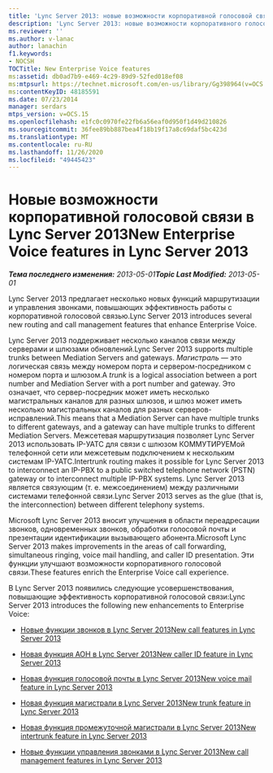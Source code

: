 ```yaml
---
title: 'Lync Server 2013: новые возможности корпоративной голосовой связи'
description: 'Lync Server 2013: новые возможности корпоративного голосовой связи.'
ms.reviewer: ''
ms.author: v-lanac
author: lanachin
f1.keywords:
- NOCSH
TOCTitle: New Enterprise Voice features
ms:assetid: db0ad7b9-e469-4c29-89d9-52fed018ef08
ms:mtpsurl: https://technet.microsoft.com/en-us/library/Gg398964(v=OCS.15)
ms:contentKeyID: 48185591
ms.date: 07/23/2014
manager: serdars
mtps_version: v=OCS.15
ms.openlocfilehash: e1fc0c0970fe22fb6a56eaf0d950f1d49d210826
ms.sourcegitcommit: 36fee89bb887bea4f18b19f17a8c69daf5bc423d
ms.translationtype: MT
ms.contentlocale: ru-RU
ms.lasthandoff: 11/26/2020
ms.locfileid: "49445423"
---
```

# <a name="new-enterprise-voice-features-in-lync-server-2013"></a><span data-ttu-id="088cf-103">Новые возможности корпоративной голосовой связи в Lync Server 2013</span><span class="sxs-lookup"><span data-stu-id="088cf-103">New Enterprise Voice features in Lync Server 2013</span></span>

<div data-xmlns="http://www.w3.org/1999/xhtml">

<div class="topic" data-xmlns="http://www.w3.org/1999/xhtml" data-msxsl="urn:schemas-microsoft-com:xslt" data-cs="https://msdn.microsoft.com/">

<div data-asp="https://msdn2.microsoft.com/asp">



</div>

<div id="mainSection">

<div id="mainBody"><span data-ttu-id="088cf-104">

<span> </span></span><span class="sxs-lookup"><span data-stu-id="088cf-104">

<span> </span></span></span>

<span data-ttu-id="088cf-105">_**Тема последнего изменения:** 2013-05-01_</span><span class="sxs-lookup"><span data-stu-id="088cf-105">_**Topic Last Modified:** 2013-05-01_</span></span>

<span data-ttu-id="088cf-106">Lync Server 2013 предлагает несколько новых функций маршрутизации и управления звонками, повышающих эффективность работы с корпоративной голосовой связью.</span><span class="sxs-lookup"><span data-stu-id="088cf-106">Lync Server 2013 introduces several new routing and call management features that enhance Enterprise Voice.</span></span>

<span data-ttu-id="088cf-107">Lync Server 2013 поддерживает несколько каналов связи между серверами и шлюзами обновлений.</span><span class="sxs-lookup"><span data-stu-id="088cf-107">Lync Server 2013 supports multiple trunks between Mediation Servers and gateways.</span></span> <span data-ttu-id="088cf-108">*Магистраль* — это логическая связь между номером порта и сервером-посредником с номером порта и шлюзом.</span><span class="sxs-lookup"><span data-stu-id="088cf-108">A *trunk* is a logical association between a port number and Mediation Server with a port number and gateway.</span></span> <span data-ttu-id="088cf-109">Это означает, что сервер-посредник может иметь несколько магистральных каналов для разных шлюзов, и шлюз может иметь несколько магистральных каналов для разных серверов-исправлений.</span><span class="sxs-lookup"><span data-stu-id="088cf-109">This means that a Mediation Server can have multiple trunks to different gateways, and a gateway can have multiple trunks to different Mediation Servers.</span></span> <span data-ttu-id="088cf-110">Межсетевая маршрутизация позволяет Lync Server 2013 использовать IP-УАТС для связи с шлюзом КОММУТИРУЕМой телефонной сети или межсетевым подключением к нескольким системам IP-УАТС.</span><span class="sxs-lookup"><span data-stu-id="088cf-110">Intertrunk routing makes it possible for Lync Server 2013 to interconnect an IP-PBX to a public switched telephone network (PSTN) gateway or to interconnect multiple IP-PBX systems.</span></span> <span data-ttu-id="088cf-111">Lync Server 2013 является связующим (т. е. межсоединением) между различными системами телефонной связи.</span><span class="sxs-lookup"><span data-stu-id="088cf-111">Lync Server 2013 serves as the glue (that is, the interconnection) between different telephony systems.</span></span>

<span data-ttu-id="088cf-112">Microsoft Lync Server 2013 вносит улучшения в области переадресации звонков, одновременных звонков, обработки голосовой почты и презентации идентификации вызывающего абонента.</span><span class="sxs-lookup"><span data-stu-id="088cf-112">Microsoft Lync Server 2013 makes improvements in the areas of call forwarding, simultaneous ringing, voice mail handling, and caller ID presentation.</span></span> <span data-ttu-id="088cf-113">Эти функции улучшают возможности корпоративного голосовой связи.</span><span class="sxs-lookup"><span data-stu-id="088cf-113">These features enrich the Enterprise Voice call experience.</span></span>

<span data-ttu-id="088cf-114">В Lync Server 2013 появились следующие усовершенствования, повышающие эффективность корпоративной голосовой связи:</span><span class="sxs-lookup"><span data-stu-id="088cf-114">Lync Server 2013 introduces the following new enhancements to Enterprise Voice:</span></span>

  - [<span data-ttu-id="088cf-115">Новые функции звонков в Lync Server 2013</span><span class="sxs-lookup"><span data-stu-id="088cf-115">New call features in Lync Server 2013</span></span>](lync-server-2013-new-call-features.md)

  - [<span data-ttu-id="088cf-116">Новая функция АОН в Lync Server 2013</span><span class="sxs-lookup"><span data-stu-id="088cf-116">New caller ID feature in Lync Server 2013</span></span>](lync-server-2013-new-caller-id-feature.md)

  - [<span data-ttu-id="088cf-117">Новая функция голосовой почты в Lync Server 2013</span><span class="sxs-lookup"><span data-stu-id="088cf-117">New voice mail feature in Lync Server 2013</span></span>](lync-server-2013-new-voice-mail-feature.md)

  - [<span data-ttu-id="088cf-118">Новая функция магистрали в Lync Server 2013</span><span class="sxs-lookup"><span data-stu-id="088cf-118">New trunk feature in Lync Server 2013</span></span>](lync-server-2013-new-trunk-feature.md)

  - [<span data-ttu-id="088cf-119">Новая функция промежуточной магистрали в Lync Server 2013</span><span class="sxs-lookup"><span data-stu-id="088cf-119">New intertrunk feature in Lync Server 2013</span></span>](lync-server-2013-new-intertrunk-feature.md)

  - [<span data-ttu-id="088cf-120">Новые функции управления звонками в Lync Server 2013</span><span class="sxs-lookup"><span data-stu-id="088cf-120">New call management features in Lync Server 2013</span></span>](lync-server-2013-new-call-management-features.md)

<span data-ttu-id="088cf-121"></div>

<span> </span>

</div>

</div>

</span><span class="sxs-lookup"><span data-stu-id="088cf-121"></div>

<span> </span>

</div>

</div>

</span></span></div>

